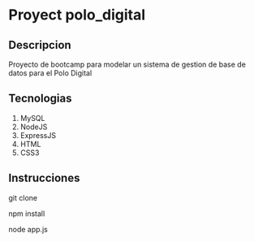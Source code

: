 # Proyect polo_digital

## Descripcion

Proyecto de bootcamp para modelar un sistema de gestion de base de datos para el Polo Digital

## Tecnologias

1. MySQL
2. NodeJS
3. ExpressJS
4. HTML
5. CSS3

## Instrucciones

git clone

npm install

node app.js

